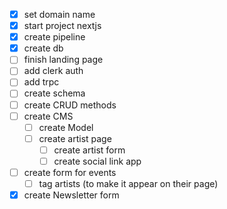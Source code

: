 - [x] set domain name
- [x] start project nextjs
- [x] create pipeline
- [x] create db
- [ ] finish landing page
- [ ] add clerk auth
- [ ] add trpc
- [ ] create schema
- [ ] create CRUD methods
- [ ] create CMS
  - [ ] create Model
  - [ ] create artist page
    - [ ] create artist form
    - [ ] create social link app
- [ ] create form for events
  - [ ] tag artists (to make it appear on their page)
- [x] create Newsletter form